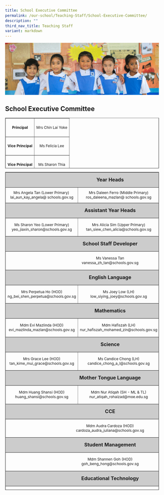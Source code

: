 ```yaml
---
title: School Executive Committee
permalink: /our-school/Teaching-Staff/School-Executive-Committee/
description: ""
third_nav_title: Teaching Staff
variant: markdown
---
```

![](/images/Banners/banner_ourschool__5_.jpg)
## School Executive Committee

<table style="text-align: center; font-size: 12px; border-collapse: collapse; width: 100%; height: 165px;" border="1">
<tbody>
<tr style="height: 55px;">
<td style="height: 55px;" height="55"><strong>Principal </strong></td>
<td style="height: 55px;" height="55">Mrs&nbsp;Chin Lai Yoke</td>
</tr>
<tr style="height: 55px;">
<td style="height: 55px;" height="55"><strong>Vice Principal</strong></td>
<td style="height: 55px;" height="55">Ms Felicia Lee</td>
</tr>
<tr style="height: 55px;">
<td style="height: 55px;" height="55"><strong>Vice Principal</strong></td>
<td style="height: 55px;" height="55">Ms Sharon Thia</td>
</tr>
</tbody>
</table>
<table style="text-align: center; font-size: 12px; border-collapse: collapse; height: 1039px; width: 100%;" border="1">
<tbody>
<tr style="height: 42px;">
<td style="font-size: 16px; background-color: #cccccc; height: 42px; width: 90%;" colspan="3"><strong>Year Heads</strong></td>
</tr>
<tr style="height: 27px;">
<td style="width: 35.1023%; height: 27px;">Mrs Angela Tan (Lower Primary)&nbsp;
lai_aun_kay_angela@
schools.gov.sg</td>
<td style="width: 26.8977%; height: 27px;">Mrs Daleen Ferro (Middle Primary)
ros_daleena_mazlan@
schools.gov.sg</td>
<td style="width: 28%; height: 27px;">Ms Teoh Pei Pei
(Upper Primary)
teoh_pei_pei@schools.gov.sg</td>
</tr>
<tr style="height: 27px;">
<td style="font-size: 16px; background-color: #cccccc; height: 42px; width: 90%;" colspan="3"><strong>Assistant Year Heads</strong></td>
</tr>
<tr style="height: 55px;">
<td style="height: 55px; width: 45.1023%;">Ms Sharon Yeo (Lower Primary)
yeo_jiaxin_sharon@schools.gov.sg</td>
<td style="width: 45%; height: 55px;">Mrs Alicia Sim (Upper Primary)
tan_siew_chen_alicia@schools.gov.sg</td>
<td style="width: 28%; height: 55px;"></td>
</tr>
<tr style="height: 42px;">
<td style="font-size: 16px; background-color: #cccccc; height: 42px; width: 90%;" colspan="3"><strong>School Staff Developer</strong></td>
</tr>
<tr style="height: 55px;">
<td style="height: 55px; width: 90%;" colspan="3">Ms Vanessa Tan<br>
vanessa_zh_tan@schools.gov.sg</td>
</tr>
<tr style="height: 42px;">
<td style="font-size: 16px; background-color: #cccccc; height: 42px; width: 90%;" colspan="3"><strong>English Language</strong></td>
</tr>
<tr style="height: 55px;">
<td style="height: 55px; width: 35.1023%;">Mrs Perpetua Ho (HOD)
ng_bei_shen_perpetua@schools.gov.sg</td>
<td style="width: 26.8977%; height: 55px;">Ms Joey Low (LH)
low_siying_joey@schools.gov.sg</td>
<td style="width: 28%; height: 55px;"></td>
</tr>
<tr style="height: 42px;">
<td style="font-size: 16px; background-color: #cccccc; height: 42px; width: 90%;" colspan="3"><strong>Mathematics</strong></td>
</tr>
<tr style="height: 55px;">
<td style="height: 55px; width: 35.1023%;">Mdm Evi Mazlinda (HOD)
evi_mazlinda_mazlan@schools.gov.sg</td>
<td style="height: 55px; width: 26.8977%;">Mdm Hafiszah (LH)
nur_hafiszah_mohamed_zin@schools.gov.sg</td>
<td style="height: 55px; width: 28%;"></td>
</tr>
<tr style="height: 42px;">
<td style="font-size: 16px; background-color: #cccccc; height: 42px; width: 90%;" colspan="3"><strong>Science</strong></td>
</tr>
<tr style="height: 55px;">
<td style="height: 55px; width: 35.1023%;">Mrs Grace Lee (HOD)<br>
tan_kime_mui_grace@schools.gov.sg</td>
	<td style="height: 55px; width: 26.8977%;">Ms Candice Chong (LH)<br>candice_chong_a_l@schools.gov.sg</td>
<td style="height: 55px; width: 28%;"></td>
</tr>
<tr style="height: 42px;">
<td style="font-size: 16px; background-color: #cccccc; height: 42px; width: 90%;" colspan="3"><strong>Mother Tongue Language</strong></td>
</tr>
<tr style="height: 55px;">
<td style="height: 55px; width: 35.1023%;">Mdm Huang Shansi (HOD)
huang_shansi@schools.gov.sg</td>
<td style="height: 55px; width: 26.8977%;">Mdm Nur Atiqah (SH - ML &amp; TL)
nur_atiqah_rohaizad@moe.edu.sg</td>
<td style="height: 55px; width: 28%;"></td>
</tr>
<tr style="height: 42px;">
<td style="font-size: 16px; background-color: #cccccc; height: 42px; width: 90%;" colspan="3"><strong>CCE</strong></td>
</tr>
<tr style="height: 55px;">
<td style="height: 55px; width: 90%;" colspan="3">Mdm Audra Cardoza (HOD)<br>
cardoza_audra_juliana@schools.gov.sg</td>
</tr>
<tr style="height: 42px;">
<td style="font-size: 16px; background-color: #cccccc; height: 42px; width: 90%;" colspan="3"><strong>Student Management</strong></td>
</tr>
<tr style="height: 55px;">
<td style="height: 55px; width: 90%;" colspan="3">Mdm Shannen Goh (HOD)<br>
goh_beng_hong@schools.gov.sg</td>
</tr>
<tr style="height: 42px;">
<td style="font-size: 16px; background-color: #cccccc; height: 42px; width: 90%;" colspan="3"><strong>Educational Technology</strong></td>
</tr>
<tr style="height: 55px;">
<td style="height: 55px; width: 90%;" colspan="3">Mdm Hannizah (HOD)<br>
siti_noorhannizah@schools.gov.sg</td>
</tr>
<tr style="height: 42px;">
<td style="font-size: 16px; background-color: #cccccc; height: 42px; width: 90%;" colspan="3"><strong>PE, Aesthetics &amp; CCA</strong></td>
</tr>
<tr style="height: 55px;">
<td style="height: 55px; width: 35.1023%;">Ms Rachel Yim (HOD)
yim_yoke_har@schools.gov.sg</td>
<td style="width: 26.8977%;" width="272">Mdm Caroline Toh (SH - PE)
caroline_toh_hwee_fong@schools.gov.sg</td>
<td style="width: 28%;">Ms Tan Kai Lin (SH - Aesthetics)
tan_kai_lin_a@schools.gov.sg</td>
</tr>
</tbody>
</table>